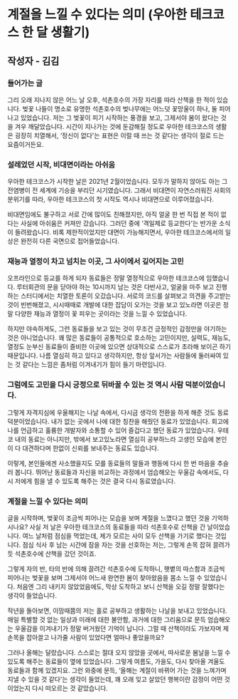 # 계절을 느낄 수 있다는 의미 (우아한 테크코스 한 달 생활기)
## 작성자 - 김김

### 들어가는 글

그리 오래 지나지 않은 어느 날 오후, 석촌호수의 가장 자리를 따라 산책을 한 적이 있습니다. 벚꽃 나들이 명소로 유명한 석촌호수의 벚나무에는 어느덧 꽃망울이 하나, 둘 피어나고 있었습니다. 저는 그 벚꽃이 피기 시작하는 풍경을 보고, 그제서야 봄이 왔다는 것을 겨우 깨달았습니다. 시간이 지나가는 것에 둔감해질 정도로 우아한 테크코스의 생활은 굉장히 치열해서, ‘정신이 없다'는 표현은 이럴 때 쓰는 것 같다는 생각이 절로 드는 요즘이거든요.

### 설레었던 시작, 비대면이라는 아쉬움

우아한 테크코스가 시작한 날은 2021년 2월이었습니다. 모두가 말하지 않아도 아는 그 전염병이 전 세계에 기승을 부리던 시기였습니다. 그래서 비대면이 자연스러워진 사회의 분위기를 따라, 우아한 테크코스의 첫 시작도 역시나 비대면으로 이루어졌습니다.

비대면임에도 불구하고 서로 간에 많이도 친해졌지만, 아직 얼굴 한 번 직접 본 적이 없다는 사실에 아쉬움은 커져만 갔습니다. 그러던 중에 ‘격일제로 등교한다'는 반가운 소식이 들려왔습니다. 비록 제한적이었지만 대면이 가능해지면서, 우아한 테크코스에서의 일상은 완전히 다른 국면으로 접어들었습니다.

### 재능과 열정이 차고 넘치는 이곳, 그 사이에서 깊어지는 고민

오프라인으로 등교를 하게 되자 동료들은 정말 열정적으로 우아한 테크코스에 임했습니다. 루터회관의 문을 닫아야 하는 10시까지 남는 것은 다반사고, 얼굴을 마주 보고 진행하는 스터디에서는 치열한 토론이 오갔습니다. 서로의 코드를 살펴보고 의견을 주고받는 것이 빈번해졌고, 시시때때로 개발에 대한 잡담이 오가는 것을 보고 있노라면 이곳은 정말 다양한 재능과 열정이 꽃 피우는 곳이라는 것을 느낄 수 있었습니다.

하지만 야속하게도, 그런 동료들을 보고 있는 것이 무조건 긍정적인 감정만을 야기하는 것은 아니었습니다. 꽤 많은 동료들이 공통적으로 호소하는 고민이지만, 실력도, 재능도, 열정도 눈부신 동료들이 즐비한 이곳에 있으면 상대적으로 스스로가 초라해 보이곤 하기 때문입니다. 나름 열심히 하고 있다고 생각하지만, 항상 앞서가는 사람들에 둘러싸여 있는 것 같다는 느낌은 좀처럼 이겨내기가 힘이 들기 마련입니다.

### 그럼에도 고민을 다시 긍정으로 뒤바꿀 수 있는 것 역시 사람 덕분이었습니다.

그렇게 자격지심에 우울해지는 나날 속에서, 다시금 생각의 전환을 하게 해준 것도 동료 덕분이었습니다. 내가 없는 곳에서 나에 대한 칭찬을 해줬던 동료가 있었습니다. 회고에 나를 언급하고 훌륭한 개발자와 소통할 수 있어 즐겁다고 했던 동료가 있었습니다. 우테코 내의 동료는 아니지만, 밖에서 보고있노라면  열심히 공부하느라 고생인 모습에 본인이 다 대견하다며 한없이 신뢰를 보내주는 동료도 있습니다.

이렇게, 본인들에겐 사소했을지도 모를 동료들의 말들과 행동에 다시 한 번 마음을 추슬러 봅니다. 뛰어난 동료들과 자신을 비교하는 과정에서 엄습해오는 우울감 속에서도, 다시 저에게 힘을 낼 수 있도록 해주는 것은 결국 다시 동료였습니다.

### 계절을 느낄 수 있다는 의미

글을 시작하며, 벚꽃이 조금씩 피어나는 모습을 보며 계절을 느꼈다고 했던 것을 기억하시나요? 사실 저 날은 우아한 테크코스의 동료들을 따라 석촌호수로 산책을 간 날이었습니다. 여느 날처럼 점심을 먹었는데, 제가 모르는 사이 모두 산책을 가기로 했다는 것입니다. 점심 식사 후 남는 시간에 잠을 자는 것을 선호하는 저는, 그렇게 손목 잡혀 끌려가듯 석촌호수에 산책을 갔던 것이죠.

그렇게 자의 반, 타의 반에 의해 끌려간 석촌호수에 도착하니, 햇볕의 따스함과 조금씩 피어나는 벚꽃을 보며 그제서야 어느새 완연한 봄이 찾아왔음을 몸소 느낄 수 있었습니다. 처음엔 그리 내키지 않았었음에도, 막상 도착하고 보니 산책을 오길 정말 잘했다는 생각이 들었습니다.

작년을 돌아보면, 이맘때쯤의 저는 홀로 공부하고 생활하는 나날을 보내고 있었습니다. 매일 특별할 것 없는 일상과 미래에 대한 불안함, 과거에 대한 그리움으로 문득 엄습해오는 우울감을 이겨내기가 정말 버거웠던 기억이 납니다. 그럴 때 산책이라도 가보자며 제 손목을 잡아끌고 나가줄 사람이 있었다면 얼마나 좋았을까요?

그러나 올해는 달랐습니다. 스스로는 절대 오지 않았을 곳에서, 따사로운 봄날을 느낄 수 있도록 해주는 동료들이 옆에 있었습니다. 그렇게 여름도, 가을도, 다시 찾아올 겨울도 동료들과 함께 있겠지요. 그런 와중에 문득, ‘올해는 계절이 바뀌어 가는 것을 느껴가며 지낼 수 있을 것 같다'는 생각이 들었는데, 꽤 오래 잊고 살았던 행복이란 감정이 어떤 것이었는지 다시 떠오르는 것 같았습니다.
